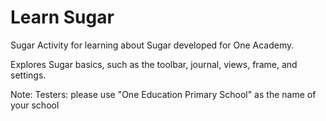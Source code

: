 Learn Sugar
===========

Sugar Activity for learning about Sugar developed for One Academy.

Explores Sugar basics, such as the toolbar, journal, views, frame, and settings.

Note:
Testers: please use "One Education Primary School" as the name of your school
